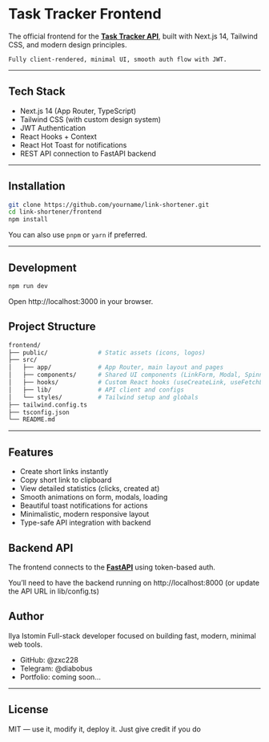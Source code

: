 # Task Tracker Frontend

The official frontend for the **[Task Tracker API](../backend/README.md)**, built with Next.js 14, Tailwind CSS, and modern design principles.

`Fully client-rendered, minimal UI, smooth auth flow with JWT.`

---

## Tech Stack
- Next.js 14 (App Router, TypeScript)
- Tailwind CSS (with custom design system)
- JWT Authentication
- React Hooks + Context
- React Hot Toast for notifications
- REST API connection to FastAPI backend

---
## Installation
```bash
git clone https://github.com/yourname/link-shortener.git
cd link-shortener/frontend
npm install
```


You can also use `pnpm` or `yarn` if preferred.

---

## Development

```bash
npm run dev
```

Open http://localhost:3000 in your browser.

## Project Structure

```bash
frontend/
├── public/              # Static assets (icons, logos)
├── src/
│   ├── app/             # App Router, main layout and pages
│   ├── components/      # Shared UI components (LinkForm, Modal, Spinner, etc.)
│   ├── hooks/           # Custom React hooks (useCreateLink, useFetchLinkInfo)
│   ├── lib/             # API client and configs
│   └── styles/          # Tailwind setup and globals
├── tailwind.config.ts
├── tsconfig.json
└── README.md

```
---
## Features
- Create short links instantly
- Copy short link to clipboard
- View detailed statistics (clicks, created at)
- Smooth animations on form, modals, loading
- Beautiful toast notifications for actions
- Minimalistic, modern responsive layout
- Type-safe API integration with backend


## Backend API

The frontend connects to the **[FastAPI](../backend/README.md)** using token-based auth.

You’ll need to have the backend running on http://localhost:8000 (or update the API URL in lib/config.ts)

## Author

Ilya Istomin
Full-stack developer focused on building fast, modern, minimal web tools.
- GitHub: @zxc228
- Telegram: @diabobus
- Portfolio: coming soon…

---

## License

MIT — use it, modify it, deploy it.
Just give credit if you do 
